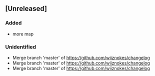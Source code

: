 
## [Unreleased]

### Added

- more map

### Unidentified

- Merge branch 'master' of https://github.com/wiiznokes/changelog
- Merge branch 'master' of https://github.com/wiiznokes/changelog
- Merge branch 'master' of https://github.com/wiiznokes/changelog


